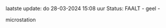 laatste update: 
do 28-03-2024 15:08   uur 
Status: FAALT - geel - 
<div class="service Y">microstation</div>